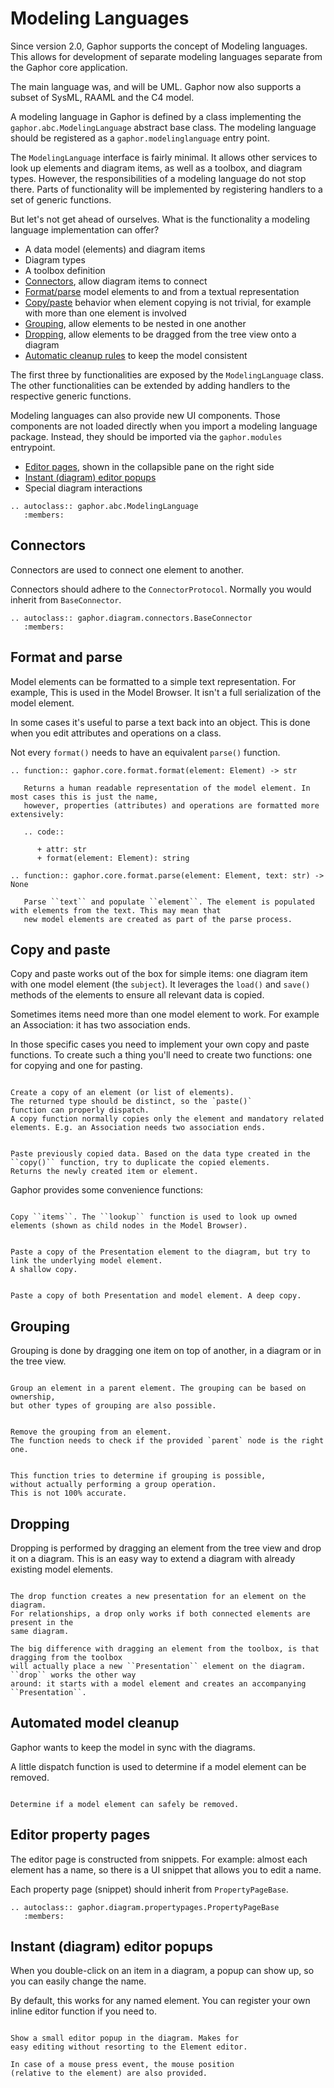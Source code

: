 # Modeling Languages

Since version 2.0, Gaphor supports the concept of Modeling languages. This
allows for development of separate modeling languages separate from the Gaphor
core application.

The main language was, and will be UML. Gaphor now also supports a subset of
SysML, RAAML and the C4 model.

A modeling language in Gaphor is defined by a class implementing the
`gaphor.abc.ModelingLanguage` abstract base class. The modeling language should
be registered as a `gaphor.modelinglanguage` entry point.

The `ModelingLanguage` interface is fairly minimal. It allows other services to
look up elements and diagram items, as well as a toolbox, and diagram types.
However, the responsibilities of a modeling language do not stop there. Parts of
functionality will be implemented by registering handlers to a set of generic
functions.

But let's not get ahead of ourselves. What is the functionality a modeling
language implementation can offer?

* A data model (elements) and diagram items
* Diagram types
* A toolbox definition
* [Connectors](#connectors), allow diagram items to connect
* [Format/parse](#format-and-parse) model elements to and from a textual representation
* [Copy/paste](#copy-and-paste) behavior when element copying is not trivial,
  for example with more than one element is involved
* [Grouping](#grouping), allow elements to be nested in one another
* [Dropping](#dropping), allow elements to be dragged from the tree view onto a diagram
* [Automatic cleanup rules](#automated-model-cleanup) to keep the model consistent

The first three by functionalities are exposed by the `ModelingLanguage` class.
The other functionalities can be extended by adding handlers to the respective
generic functions.

Modeling languages can also provide new UI components. Those components are not loaded
directly when you import a modeling language package. Instead, they should be imported via
the `gaphor.modules` entrypoint.

* [Editor pages](#editor-property-pages), shown in the collapsible pane on the right side
* [Instant (diagram) editor popups](#instant-diagram-editor-popups)
* Special diagram interactions


```{eval-rst}
.. autoclass:: gaphor.abc.ModelingLanguage
   :members:
```

## Connectors

Connectors are used to connect one element to another.

Connectors should adhere to the `ConnectorProtocol`.
Normally you would inherit from `BaseConnector`.

```{eval-rst}
.. autoclass:: gaphor.diagram.connectors.BaseConnector
   :members:
```

## Format and parse

Model elements can be formatted to a simple text representation. For example, This is used in the Model Browser.
It isn't a full serialization of the model element.

In some cases it's useful to parse a text back into an object. This is done when you edit attributes and operations
on a class.

Not every ``format()`` needs to have an equivalent ``parse()`` function.

```{eval-rst}
.. function:: gaphor.core.format.format(element: Element) -> str

   Returns a human readable representation of the model element. In most cases this is just the name,
   however, properties (attributes) and operations are formatted more extensively:

   .. code::

      + attr: str
      + format(element: Element): string

.. function:: gaphor.core.format.parse(element: Element, text: str) -> None

   Parse ``text`` and populate ``element``. The element is populated with elements from the text. This may mean that
   new model elements are created as part of the parse process.
```

## Copy and paste

Copy and paste works out of the box for simple items: one diagram item with one model element (the `subject`).
It leverages the `load()` and `save()` methods of the elements to ensure all relevant data is copied.

Sometimes items need more than one model element to work. For example an Association: it has two association ends.

In those specific cases you need to implement your own copy and paste functions. To create such a thing you'll need to create
two functions: one for copying and one for pasting.

```{function} gaphor.diagram.copypaste.copy(obj: ~gaphor.core.modeling.Element) -> ~typing.Iterator[tuple[Id, Opaque]]

Create a copy of an element (or list of elements).
The returned type should be distinct, so the `paste()`
function can properly dispatch.
A copy function normally copies only the element and mandatory related elements. E.g. an Association needs two association ends.
```

```{function} gaphor.diagram.copypaste.paste(copy_data: Opaque, diagram: ~gaphor.core.modeling.Diagram, lookup: ~typing.Callable[[str], ~gaphor.core.modeling.Element | None]) -> ~typing.Iterator[~gaphor.core.modeling.Element]

Paste previously copied data. Based on the data type created in the
``copy()`` function, try to duplicate the copied elements.
Returns the newly created item or element.
```

Gaphor provides some convenience functions:

```{function} gaphor.diagram.copypaste.copy_full(items: ~typing.Collection[~gaphor.core.modeling.Element], lookup: ~typing.Callable[[Id], ~gaphor.core.modeling.Element | None] | None = None) -> CopyData:

Copy ``items``. The ``lookup`` function is used to look up owned elements (shown as child nodes in the Model Browser).
```

```{function} gaphor.diagram.copypaste.paste_link(copy_data: CopyData, diagram: ~gaphor.core.modeling.Diagram) -> set[~gaphor.core.modeling.Presentation]:

Paste a copy of the Presentation element to the diagram, but try to link the underlying model element.
A shallow copy.
```

```{function} gaphor.diagram.copypaste.paste_full(copy_data: CopyData, diagram: ~gaphor.core.modeling.Diagram) -> set[~gaphor.core.modeling.Presentation]:

Paste a copy of both Presentation and model element. A deep copy.
```

## Grouping

Grouping is done by dragging one item on top of another, in a diagram or in the tree view.

```{function} gaphor.diagram.group.group(parent: ~gaphor.core.modeling.Element, element: ~gaphor.core.modeling.Element) -> bool

Group an element in a parent element. The grouping can be based on ownership,
but other types of grouping are also possible.
```

```{function} gaphor.diagram.group.ungroup(parent: ~gaphor.core.modeling.Element, element: ~gaphor.core.modeling.Element) -> bool

Remove the grouping from an element.
The function needs to check if the provided `parent` node is the right one.
```

```{function} gaphor.diagram.group.can_group(parent_type: type[~gaphor.core.modeling.Element], element_or_type: type[~gaphor.core.modeling.Element] | ~gaphor.core.modeling.Element) -> bool

This function tries to determine if grouping is possible,
without actually performing a group operation.
This is not 100% accurate.
```

## Dropping

Dropping is performed by dragging an element from the tree view and drop it on a diagram.
This is an easy way to extend a diagram with already existing model elements.

```{function} gaphor.diagram.drop.drop(element: ~gaphor.core.modeling.Element, diagram: ~gaphor.core.modeling.Diagram, x: float, y: float) -> ~gaphor.core.modeling.Presentation | None

The drop function creates a new presentation for an element on the diagram.
For relationships, a drop only works if both connected elements are present in the
same diagram.

The big difference with dragging an element from the toolbox, is that dragging from the toolbox
will actually place a new ``Presentation`` element on the diagram. ``drop`` works the other way
around: it starts with a model element and creates an accompanying ``Presentation``.
```

## Automated model cleanup

Gaphor wants to keep the model in sync with the diagrams.

A little dispatch function is used to determine if a model element can be removed.

```{function} gaphor.diagram.deletable.deletable(element: ~gaphor.core.modeling.Element) -> bool

Determine if a model element can safely be removed.
```

## Editor property pages

The editor page is constructed from snippets. For example: almost each element has a name,
so there is a UI snippet that allows you to edit a name.

Each property page (snippet) should inherit from `PropertyPageBase`.

```{eval-rst}
.. autoclass:: gaphor.diagram.propertypages.PropertyPageBase
   :members:
```

## Instant (diagram) editor popups

When you double-click on an item in a diagram, a popup can show up, so you can easily change the name.

By default, this works for any named element. You can register your own inline editor function if you need to.

```{function} gaphor.diagram.instanteditors.instant_editor(item: ~gaphas.item.Item, view, event_manager: ~gaphor.core.eventmanager.EventManager, pos: tuple[int, int] | None = None) -> bool

Show a small editor popup in the diagram. Makes for
easy editing without resorting to the Element editor.

In case of a mouse press event, the mouse position
(relative to the element) are also provided.
```
